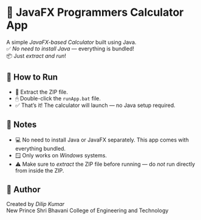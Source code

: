 # 🧮 JavaFX Programmers Calculator App

A simple *JavaFX-based Calculator* built using Java.  
✅ *No need to install Java* — everything is bundled!  
📦 Just *extract and run*!

## 🚀 How to Run

- 📂 Extract the ZIP file.
- 🖱 Double-click the `runApp.bat` file.
- ✅ That’s it! The calculator will launch — no Java setup required.

## 📝 Notes

- 💻 No need to install Java or JavaFX separately. This app comes with everything bundled.
- 🪟 Only works on *Windows* systems.
- ⚠ Make sure to *extract* the ZIP file before running — do *not* run directly from inside the ZIP.

## 🙌 Author

Created by *Dilip Kumar*  
New Prince Shri Bhavani College of Engineering and Technology
